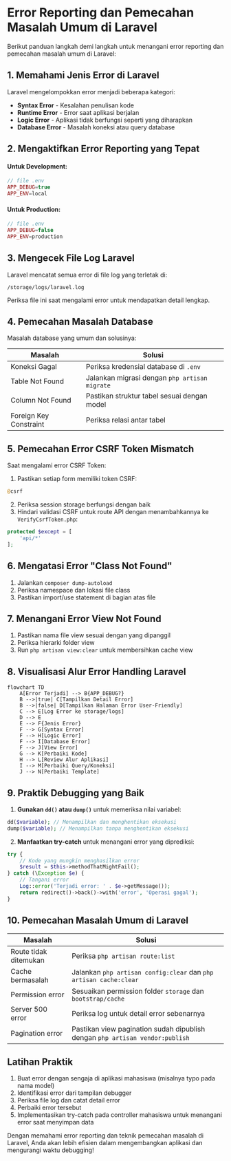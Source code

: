# Error Reporting dan Pemecahan Masalah Umum di Laravel

Berikut panduan langkah demi langkah untuk menangani error reporting dan pemecahan masalah umum di Laravel:

## 1. Memahami Jenis Error di Laravel

Laravel mengelompokkan error menjadi beberapa kategori:
- **Syntax Error** - Kesalahan penulisan kode
- **Runtime Error** - Error saat aplikasi berjalan
- **Logic Error** - Aplikasi tidak berfungsi seperti yang diharapkan
- **Database Error** - Masalah koneksi atau query database

## 2. Mengaktifkan Error Reporting yang Tepat

#### Untuk Development:
```php
// file .env
APP_DEBUG=true
APP_ENV=local
```

#### Untuk Production:
```php
// file .env
APP_DEBUG=false
APP_ENV=production
```

## 3. Mengecek File Log Laravel

Laravel mencatat semua error di file log yang terletak di:
```
/storage/logs/laravel.log
```

Periksa file ini saat mengalami error untuk mendapatkan detail lengkap.

## 4. Pemecahan Masalah Database

Masalah database yang umum dan solusinya:

| Masalah | Solusi |
|---------|--------|
| Koneksi Gagal | Periksa kredensial database di `.env` |
| Table Not Found | Jalankan migrasi dengan `php artisan migrate` |
| Column Not Found | Pastikan struktur tabel sesuai dengan model |
| Foreign Key Constraint | Periksa relasi antar tabel |

## 5. Pemecahan Error CSRF Token Mismatch

Saat mengalami error CSRF Token:
1. Pastikan setiap form memiliki token CSRF:
```php
@csrf
```
2. Periksa session storage berfungsi dengan baik
3. Hindari validasi CSRF untuk route API dengan menambahkannya ke `VerifyCsrfToken.php`:
```php
protected $except = [
    'api/*'
];
```

## 6. Mengatasi Error "Class Not Found"

1. Jalankan `composer dump-autoload`
2. Periksa namespace dan lokasi file class
3. Pastikan import/use statement di bagian atas file

## 7. Menangani Error View Not Found

1. Pastikan nama file view sesuai dengan yang dipanggil
2. Periksa hierarki folder view
3. Run `php artisan view:clear` untuk membersihkan cache view

## 8. Visualisasi Alur Error Handling Laravel

```mermaid
flowchart TD
    A[Error Terjadi] --> B{APP_DEBUG?}
    B -->|true| C[Tampilkan Detail Error]
    B -->|false| D[Tampilkan Halaman Error User-Friendly]
    C --> E[Log Error ke storage/logs]
    D --> E
    E --> F{Jenis Error}
    F --> G[Syntax Error]
    F --> H[Logic Error]
    F --> I[Database Error]
    F --> J[View Error]
    G --> K[Perbaiki Kode]
    H --> L[Review Alur Aplikasi]
    I --> M[Perbaiki Query/Koneksi]
    J --> N[Perbaiki Template]

```

## 9. Praktik Debugging yang Baik

1. **Gunakan `dd()` atau `dump()`** untuk memeriksa nilai variabel:
```php
dd($variable); // Menampilkan dan menghentikan eksekusi
dump($variable); // Menampilkan tanpa menghentikan eksekusi
```

2. **Manfaatkan try-catch** untuk menangani error yang diprediksi:
```php
try {
    // Kode yang mungkin menghasilkan error
    $result = $this->methodThatMightFail();
} catch (\Exception $e) {
    // Tangani error
    Log::error('Terjadi error: ' . $e->getMessage());
    return redirect()->back()->with('error', 'Operasi gagal');
}
```

## 10. Pemecahan Masalah Umum di Laravel

| Masalah | Solusi |
|---------|--------|
| Route tidak ditemukan | Periksa `php artisan route:list` |
| Cache bermasalah | Jalankan `php artisan config:clear` dan `php artisan cache:clear` |
| Permission error | Sesuaikan permission folder `storage` dan `bootstrap/cache` |
| Server 500 error | Periksa log untuk detail error sebenarnya |
| Pagination error | Pastikan view pagination sudah dipublish dengan `php artisan vendor:publish` |

## Latihan Praktik

1. Buat error dengan sengaja di aplikasi mahasiswa (misalnya typo pada nama model)
2. Identifikasi error dari tampilan debugger
3. Periksa file log dan catat detail error
4. Perbaiki error tersebut
5. Implementasikan try-catch pada controller mahasiswa untuk menangani error saat menyimpan data

Dengan memahami error reporting dan teknik pemecahan masalah di Laravel, Anda akan lebih efisien dalam mengembangkan aplikasi dan mengurangi waktu debugging!